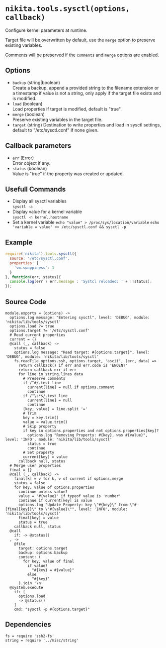 
# `nikita.tools.sysctl(options, callback)`

Configure kernel parameters at runtime.

Target file will be overwritten by default, use the `merge` option to preserve existing variables.

Comments will be preserved if the `comments` and `merge` options are enabled.

## Options

* `backup` (string|boolean)   
  Create a backup, append a provided string to the filename extension or a
  timestamp if value is not a string, only apply if the target file exists and
  is modified.
* `load` (boolean)   
  Load properties if target is modified, default is "true".
* `merge` (boolean)    
  Preserve existing variables in the target file.
* `target` (string)
  Destination to write properties and load in sysctl settings, default to "/etc/sysctl.conf" if none given.

## Callback parameters

* `err` (Error)   
  Error object if any.   
* `status`  (boolean)   
  Value is "true" if the property was created or updated.

## Usefull Commands

* Display all sysctl variables   
  `sysctl -a`
* Display value for a kernel variable   
  `sysctl -n kernel.hostname`
* Set a kernel variable
  `echo "value" > /proc/sys/location/variable`
  `echo 'variable = value' >> /etc/sysctl.conf && sysctl -p`

## Example

```js
require('nikita').tools.sysctl({
  source: '/etc/sysctl.conf',
  properties: {
    'vm.swappiness': 1
  }
}, function(err, status){
  console.log(err ? err.message : 'Systcl reloaded: ' + !!status);
});
```

## Source Code

    module.exports = (options) ->
      options.log message: "Entering sysctl", level: 'DEBUG', module: 'nikita/lib/tools/sysctl'
      options.load ?= true
      options.target ?= '/etc/sysctl.conf'
      # Read current properties
      current = {}
      @call (_, callback) ->
        status = false
        options.log message: "Read target: #{options.target}", level: 'DEBUG', module: 'nikita/lib/tools/sysctl'
        fs.readFile options.ssh, options.target, 'ascii', (err, data) =>
          return callback() if err and err.code is 'ENOENT'
          return callback err if err
          for line in string.lines data
            # Preserve comments
            if /^#/.test line
              current[line] = null if options.comment
              continue
            if /^\s*$/.test line
              current[line] = null
              continue
            [key, value] = line.split '='
            # Trim
            key = key.trim()
            value = value.trim()
            # Skip property
            if key in options.properties and not options.properties[key]?
              options.log "Removing Property: #{key}, was #{value}", level: 'INFO', module: 'nikita/lib/tools/sysctl'
              status = true
              continue
            # Set property
            current[key] = value
          callback null, status
      # Merge user properties
      final = {}
      @call (_, callback) ->
        final[k] = v for k, v of current if options.merge
        status = false
        for key, value of options.properties
          continue unless value?
          value = "#{value}" if typeof value is 'number'
          continue if current[key] is value
          options.log "Update Property: key \"#{key}\" from \"#{final[key]}\" to \"#{value}\"", level: 'INFO', module: 'nikita/lib/tools/sysctl'
          final[key] = value
          status = true
        callback null, status
      @call
        if: -> @status()
      , ->
        @file
          target: options.target
          backup: options.backup
          content: (
            for key, value of final
              if value?
                "#{key} = #{value}"
              else
                "#{key}"
          ).join '\n'
      @system.execute
        if: [
          options.load
          -> @status()
        ]
        cmd: "sysctl -p #{options.target}"

## Dependencies

    fs = require 'ssh2-fs'
    string = require '../misc/string'
